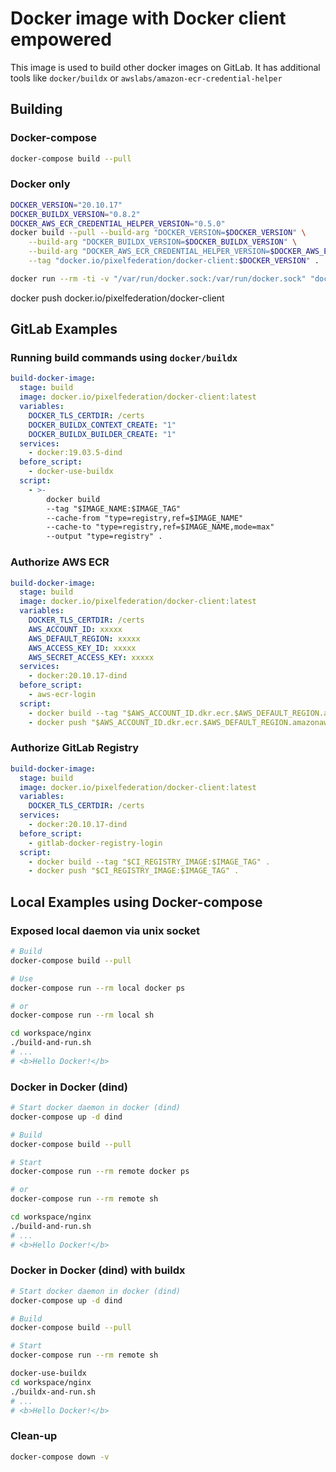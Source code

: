 # Docker image with Docker client empowered

This image is used to build other docker images on GitLab. It has additional tools like `docker/buildx` or `awslabs/amazon-ecr-credential-helper`

## Building

### Docker-compose

```sh
docker-compose build --pull
```

### Docker only

```sh
DOCKER_VERSION="20.10.17"
DOCKER_BUILDX_VERSION="0.8.2"
DOCKER_AWS_ECR_CREDENTIAL_HELPER_VERSION="0.5.0"
docker build --pull --build-arg "DOCKER_VERSION=$DOCKER_VERSION" \
    --build-arg "DOCKER_BUILDX_VERSION=$DOCKER_BUILDX_VERSION" \
    --build-arg "DOCKER_AWS_ECR_CREDENTIAL_HELPER_VERSION=$DOCKER_AWS_ECR_CREDENTIAL_HELPER_VERSION" \
    --tag "docker.io/pixelfederation/docker-client:$DOCKER_VERSION" .

docker run --rm -ti -v "/var/run/docker.sock:/var/run/docker.sock" "docker.io/pixelfederation/docker-client:$DOCKER_VERSION" info
```

docker push docker.io/pixelfederation/docker-client

## GitLab Examples

### Running build commands using `docker/buildx`

```yaml
build-docker-image:
  stage: build
  image: docker.io/pixelfederation/docker-client:latest
  variables:
    DOCKER_TLS_CERTDIR: /certs
    DOCKER_BUILDX_CONTEXT_CREATE: "1"
    DOCKER_BUILDX_BUILDER_CREATE: "1"
  services:
    - docker:19.03.5-dind
  before_script:
    - docker-use-buildx
  script:
    - >-
        docker build
        --tag "$IMAGE_NAME:$IMAGE_TAG"
        --cache-from "type=registry,ref=$IMAGE_NAME"
        --cache-to "type=registry,ref=$IMAGE_NAME,mode=max"
        --output "type=registry" .
```

### Authorize AWS ECR

```yaml
build-docker-image:
  stage: build
  image: docker.io/pixelfederation/docker-client:latest
  variables:
    DOCKER_TLS_CERTDIR: /certs
    AWS_ACCOUNT_ID: xxxxx
    AWS_DEFAULT_REGION: xxxxx
    AWS_ACCESS_KEY_ID: xxxxx
    AWS_SECRET_ACCESS_KEY: xxxxx
  services:
    - docker:20.10.17-dind
  before_script:
    - aws-ecr-login
  script:
    - docker build --tag "$AWS_ACCOUNT_ID.dkr.ecr.$AWS_DEFAULT_REGION.amazonaws.com/$IMAGE_NAME:$IMAGE_TAG" .
    - docker push "$AWS_ACCOUNT_ID.dkr.ecr.$AWS_DEFAULT_REGION.amazonaws.com/$IMAGE_NAME:$IMAGE_TAG" .
```

### Authorize GitLab Registry

```yaml
build-docker-image:
  stage: build
  image: docker.io/pixelfederation/docker-client:latest
  variables:
    DOCKER_TLS_CERTDIR: /certs
  services:
    - docker:20.10.17-dind
  before_script:
    - gitlab-docker-registry-login
  script:
    - docker build --tag "$CI_REGISTRY_IMAGE:$IMAGE_TAG" .
    - docker push "$CI_REGISTRY_IMAGE:$IMAGE_TAG" .
```

## Local Examples using Docker-compose

### Exposed local daemon via unix socket

```sh
# Build
docker-compose build --pull

# Use
docker-compose run --rm local docker ps

# or
docker-compose run --rm local sh

cd workspace/nginx
./build-and-run.sh
# ...
# <b>Hello Docker!</b>
```

### Docker in Docker (dind)

```sh
# Start docker daemon in docker (dind)
docker-compose up -d dind

# Build
docker-compose build --pull

# Start
docker-compose run --rm remote docker ps

# or
docker-compose run --rm remote sh

cd workspace/nginx
./build-and-run.sh
# ...
# <b>Hello Docker!</b>

```

### Docker in Docker (dind) with buildx

```sh
# Start docker daemon in docker (dind)
docker-compose up -d dind

# Build
docker-compose build --pull

# Start
docker-compose run --rm remote sh

docker-use-buildx
cd workspace/nginx
./buildx-and-run.sh
# ...
# <b>Hello Docker!</b>

```

### Clean-up

```sh
docker-compose down -v
```
